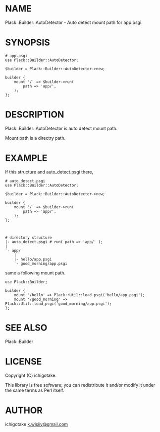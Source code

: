 # NAME

Plack::Builder::AutoDetector - Auto detect mount path for app.psgi.

# SYNOPSIS

    # app.psgi
    use Plack::Builder::AutoDetector;

    $builder = Plack::Builder::AutoDetector->new;

    builder {
        mount '/' => $builder->run(
            path => 'app/',
        );
    };



# DESCRIPTION

Plack::Builder::AutoDetector is auto detect mount path.

Mount path is a directry path.

# EXAMPLE

If this structure and auto\_detect.psgi there,

    # auto_detect.psgi
    use Plack::Builder::AutoDetector;

    $builder = Plack::Builder::AutoDetector->new;

    builder {
        mount '/' => $builder->run(
            path => 'app/',
        );
    };



    # directory structure
    |- auto_detect.psgi # run( path => 'app/' );
    |
    `- app/
        |
        |- hello/app.psgi
        `- good_morning/app.psgi
        



same a following mount path.

    use Plack::Builder;

    builder {
        mount '/hello' => Plack::Util::load_psgi('hello/app.psgi');
        mount '/good_morning' => Plack::Util::load_psgi('good_morning/app.psgi');
    };

# SEE ALSO

Plack::Builder

# LICENSE

Copyright (C) ichigotake.

This library is free software; you can redistribute it and/or modify
it under the same terms as Perl itself.

# AUTHOR

ichigotake <k.wisiiy@gmail.com>
